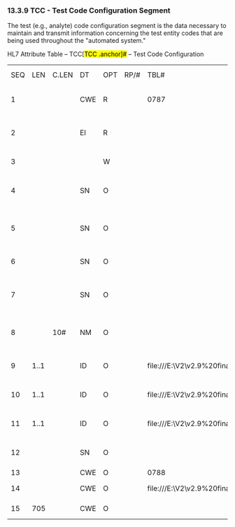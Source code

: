 ### 13.3.9 TCC - Test Code Configuration Segment 

The test (e.g., analyte) code configuration segment is the data necessary to maintain and transmit information concerning the test entity codes that are being used throughout the "automated system."

HL7 Attribute Table – TCC[<mark>TCC .anchor]</mark><mark>#</mark> – Test Code Configuration

|     |     |     |     |     |     |     |     |     |
| --- | --- | --- | --- | --- | --- | --- | --- | --- |
| SEQ | LEN | C.LEN | DT | OPT | RP/# | TBL# | ITEM # | ELEMENT NAME |
| 1 |  |  | CWE | R |  | 0787 | 00238 | Universal Service Identifier |
| 2 |  |  | EI | R |  |  | 01408 | Equipment Test Application Identifier |
| 3 |  |  |  | W |  |  | 00249 | Specimen Source |
| 4 |  |  | SN | O |  |  | 01410 | Auto-Dilution Factor Default |
| 5 |  |  | SN | O |  |  | 01411 | Rerun Dilution Factor Default |
| 6 |  |  | SN | O |  |  | 01412 | Pre-Dilution Factor Default |
| 7 |  |  | SN | O |  |  | 01413 | Endogenous Content of Pre-Dilution Diluent |
| 8 |  | 10# | NM | O |  |  | 01414 | Inventory Limits Warning Level |
| 9 | 1..1 |  | ID | O |  | file:///E:\V2\v2.9%20final%20Nov%20from%20Frank\V29_CH02C_Tables.docx#HL70136[0136] | 01415 | Automatic Rerun Allowed |
| 10 | 1..1 |  | ID | O |  | file:///E:\V2\v2.9%20final%20Nov%20from%20Frank\V29_CH02C_Tables.docx#HL70136[0136] | 01416 | Automatic Repeat Allowed |
| 11 | 1..1 |  | ID | O |  | file:///E:\V2\v2.9%20final%20Nov%20from%20Frank\V29_CH02C_Tables.docx#HL70136[0136] | 01417 | Automatic Reflex Allowed |
| 12 |  |  | SN | O |  |  | 01418 | Equipment Dynamic Range |
| 13 |  |  | CWE | O |  | 0788 | 00574 | Units |
| 14 |  |  | CWE | O |  | file:///E:\V2\v2.9%20final%20Nov%20from%20Frank\V29_CH02C_Tables.docx#HL70388[0388] | 01419 | Processing Type |
| 15 | 705 |  | CWE | O |  |  | 03313 | Test Criticality |
